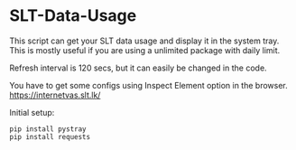 # SLT-Data-Usage
This script can get your SLT data usage and display it in the system tray. This is mostly useful if you are using a unlimited package with daily limit.

Refresh interval is 120 secs, but it can easily be changed in the code.

You have to get some configs using Inspect Element option in the browser.
https://internetvas.slt.lk/

Initial setup:
```
pip install pystray
pip install requests
```
